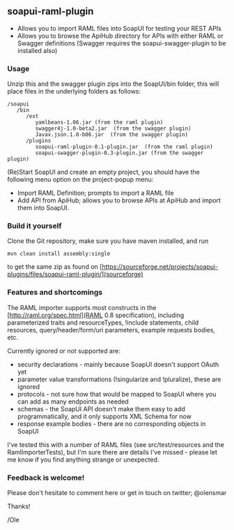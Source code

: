 ## soapui-raml-plugin

- Allows you to import RAML files into SoapUI for testing your REST APIs
- Allows you to browse the ApiHub directory for APIs with either RAML or Swagger definitions (Swagger requires the
  soapui-swagger-plugin to be installed also)

### Usage

Unzip this and the swagger plugin zips into the SoapUI/bin folder, this will place files in the underlying folders as follows:

```
/soapui
   /bin
      /ext
         yamlbeans-1.06.jar (from the raml plugin)
         swagger4j-1.0-beta2.jar  (from the swagger plugin)
         Javax.json.1.0-b06.jar  (from the swagger plugin)
      /plugins
         soapui-raml-plugin-0.1-plugin.jar  (from the raml plugin)
         soapui-swagger-plugin-0.3-plugin.jar (from the swagger plugin)
```

(Re)Start SoapUI and create an empty project, you should have the following menu option on the project-popup menu:
- Import RAML Definition; prompts to import a RAML file
- Add API from ApiHub; allows you to browse APIs at ApiHub and import them into SoapUI.

### Build it yourself

Clone the Git repository, make sure you have maven installed, and run

```
mvn clean install assembly:single
```

to get the same zip as found on [https://sourceforge.net/projects/soapui-plugins/files/soapui-raml-plugin/](sourceforge)

### Features and shortcomings

The RAML importer supports most constructs in the [http://raml.org/spec.html](RAML 0.8 specification), including
parameterized traits and resourceTypes, !include statements, child resources, query/header/form/uri parameters,
example requests bodies, etc.

Currently ignored or not supported are:
- security declarations - mainly because SoapUI doesn't support OAuth yet
- parameter value transformations (!singularize and !pluralize), these are ignored
- protocols - not sure how that would be mapped to SoapUI where you can add as many endpoints as needed
- schemas - the SoapUI API doesn't make them easy to add programmatically, and it only supports XML Schema for now
- response example bodies - there are no corresponding objects in SoapUI

I've tested this with a number of RAML files (see src/test/resources and the RamlImporterTests),
but I'm sure there are details I've missed - please let me know if you find anything strange or unexpected.

### Feedback is welcome!

Please don't hesitate to comment here or get in touch on twitter; @olensmar

Thanks!

/Ole